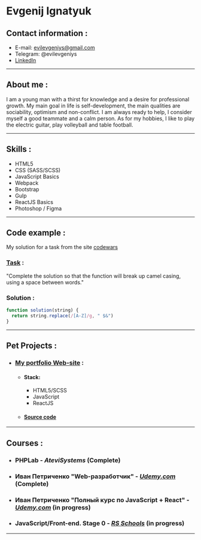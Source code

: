 # Evgenij Ignatyuk

## Contact information :
* E-mail: evilevgeniys@gmail.com
* Telegram: @evilevgeniys
* [LinkedIn](https://www.linkedin.com/in/evilevgeniys/)

*****

## About me :

I am a young man with a thirst for knowledge and a desire for professional growth. My main goal in life is self-development, the main qualities are sociability, optimism and non-conflict. I am always ready to help, I consider myself a good teammate and a calm person.
As for my hobbies, I like to play the electric guitar, play volleyball and table football.

*******

## Skills :
* HTML5
* CSS (SASS/SCSS)
* JavaScript Basics
* Webpack
* Bootstrap
* Gulp
* ReactJS Basics
* Photoshop / Figma

******

## Code example :

My solution for a task from the site [codewars](codewars.com)
### [Task](https://www.codewars.com/kata/5208f99aee097e6552000148) :

"Complete the solution so that the function will break up camel casing, using a space between words."

### Solution :
```JavaScript
function solution(string) {
  return string.replace(/[A-Z]/g, " $&")
}
```
*******

## Pet Projects :

* ### [My portfolio Web-site](evilevgeniysprojects.by) :
    + #### Stack:
        - HTML5/SCSS
        - JavaScript
        - ReactJS
    + #### [Source code](https://github.com/evilevgeniys/portfolioReactSite)

********

## Courses : 
* ### PHPLab - *AteviSystems* (**Complete**) 
* ### Иван Петриченко "Web-разработчик" - *[Udemy.com](Udemy.com)* (**Complete**)
* ### Иван Петриченко "Полный курс по JavaScript + React" - *[Udemy.com](Udemy.com)* (**in progress**)
* ### JavaScript/Front-end. Stage 0 - *[RS Schools](rs.school)* (**in progress**)

******